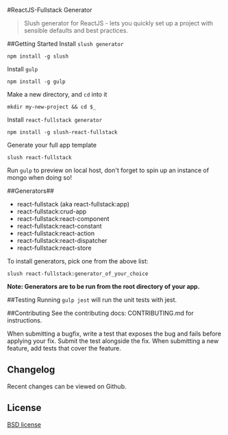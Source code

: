 #ReactJS-Fullstack Generator
>Slush generator for ReactJS - lets you quickly set up a project with sensible defaults and best practices.

##Getting Started
Install `slush generator`
```
npm install -g slush
```
Install `gulp`
```
npm install -g gulp
```
Make a new directory, and `cd` into it
```
mkdir my-new-project && cd $_
```
Install `react-fullstack generator`
```
npm install -g slush-react-fullstack
```
Generate your full app template
```
slush react-fullstack
```

Run `gulp` to preview on local host, don't forget to spin up an instance of mongo when doing so!

##Generators##

  * react-fullstack (aka react-fullstack:app)
  * react-fullstack:crud-app
  * react-fullstack:react-component
  * react-fullstack:react-constant
  * react-fullstack:react-action
  * react-fullstack:react-dispatcher
  * react-fullstack:react-store

To install generators, pick one from the above list:
 ```
 slush react-fullstack:generator_of_your_choice
 ```

**Note: Generators are to be run from the root directory of your app.**

##Testing
Running `gulp jest` will run the unit tests with jest.

##Contributing
See the contributing docs: CONTRIBUTING.md for instructions.

When submitting a bugfix, write a test that exposes the bug and fails before applying your fix. Submit the test alongside the fix.
When submitting a new feature, add tests that cover the feature.

## Changelog

Recent changes can be viewed on Github.

## License
[BSD license](http://opensource.org/licenses/bsd-license.php)
